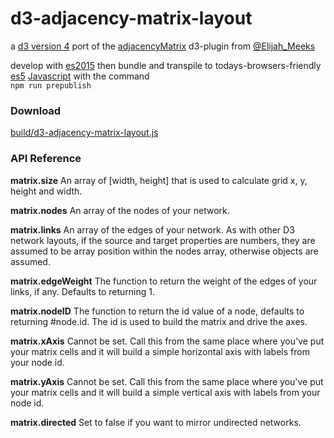 # d3-adjacency-matrix-layout

a [d3 version 4](https://github.com/d3/d3/blob/master/API.md) port of the [adjacencyMatrix](https://github.com/emeeks/d3-plugins/tree/master/adjacencyMatrix) d3-plugin from [@Elijah_Meeks](https://twitter.com/elijah_meeks) 

develop with [es2015](https://babeljs.io/docs/learn-es2015/) then bundle and transpile to todays-browsers-friendly [es5](https://es5.github.io/) [Javascript](https://en.wikipedia.org/wiki/JavaScript) with the command  
`npm run prepublish`  

### Download

[build/d3-adjacency-matrix-layout.js](build/d3-adjacency-matrix-layout.js)

### API Reference

**matrix.size** An array of [width, height] that is used to calculate grid x, y, height and width.

**matrix.nodes** An array of the nodes of your network.

**matrix.links** An array of the edges of your network. As with other D3 network layouts, if the source and target properties are numbers, they are assumed to be array position within the nodes array, otherwise objects are assumed.

**matrix.edgeWeight** The function to return the weight of the edges of your links, if any. Defaults to returning 1.

**matrix.nodeID** The function to return the id value of a node, defaults to returning #node.id. The id is used to build the matrix and drive the axes.

**matrix.xAxis** Cannot be set. Call this from the same place where you've put your matrix cells and it will build a simple horizontal axis with labels from your node id.

**matrix.yAxis** Cannot be set. Call this from the same place where you've put your matrix cells and it will build a simple vertical axis with labels from your node id.

**matrix.directed** Set to false if you want to mirror undirected networks.